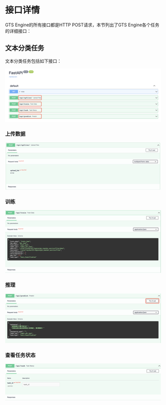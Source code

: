 # 接口详情

GTS Engine的所有接口都是HTTP POST请求，本节列出了GTS Engine各个任务的详细接口：

## 文本分类任务

文本分类任务包括如下接口：

![avartar](../../picture/api_pic.png)

### 上传数据

![avartar](../../picture/upfiles_0.png)

### 训练

![avartar](../../picture/train_0.png)

### 推理

![avartar](../../picture/predict_0.png)

### 查看任务状态

![avartar](../../picture/task_0.png)
